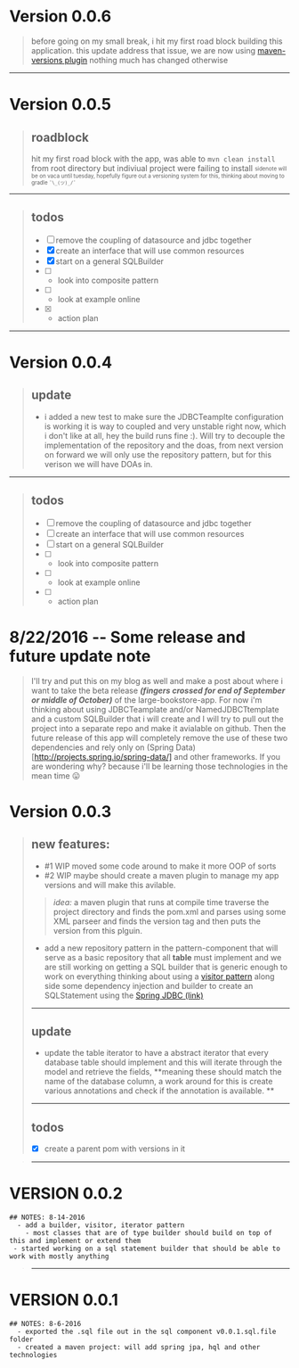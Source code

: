 # Version 0.0.6
> before going on my small break, i hit my first road block building this application.
> this update address that issue, we are now using [maven-versions plugin](http://www.mojohaus.org/versions-maven-plugin/)
> nothing much has changed otherwise
------

# Version 0.0.5

> ## roadblock
> hit my first road block with the app, was able to ```mvn clean install``` from root directory but indiviual project were failing to install 
> <sub><sup> sidenote will be on vaca until tuesday, hopefully figure out a versioning system for this, thinking about moving to gradle ```¯\_(ツ)_/¯``` </sub></sup>
-----
>## todos
>- [ ] remove the coupling of datasource and jdbc together
>- [X] create an interface that will use common resources
>- [X] start on a general SQLBuilder
>- [ ] - look into composite pattern
>- [ ] - look at example online
>- [X] - action plan

-----
# Version 0.0.4

>## update 
> - i added a new test to make sure the JDBCTeamplte configuration is working it is way to coupled and very unstable right now, which
> i don't like at all, hey the build runs fine :). Will try to decouple the implementation of the repository and the doas, from next 
> version on forward we will only use the repository pattern, but for this verison we will have DOAs in.

-----
>## todos
>- [ ] remove the coupling of datasource and jdbc together
>- [ ] create an interface that will use common resources
>- [ ] start on a general SQLBuilder
>- [ ] - look into composite pattern
>- [ ] - look at example online
>- [ ] - action plan

# 8/22/2016 -- Some release and future update note
> I'll try and put this on my blog as well and make a post about where i want to take the beta release ***(fingers crossed for end of September or middle of October)*** of the
> large-bookstore-app. For now i'm thinking about using JDBCTeamplate and/or NamedJDBCTtemplate and a custom SQLBuilder that i will  create and I will try to pull out the project into a separate repo and make it avialable on github.
> Then the future release of this app will completely remove the use of these two dependencies and rely only on (Spring Data)[http://projects.spring.io/spring-data/] and other frameworks.
> If you are wondering why? because i'll be learning those technologies in the mean time 😛


# Version 0.0.3

>## new features:
>   - #1 WIP moved some code around to make it more OOP of sorts
>   - #2  WIP maybe should create a maven plugin to manage my app versions and will make this avilable.
>
>>   *idea:* a maven plugin that runs at compile time traverse the
>> project directory and finds the pom.xml and parses using some XML
>> parseer and finds the version tag and then puts the version from this
>> plguin.
>
> - add a new repository pattern in the pattern-component that will serve
> as a basic repository that all **table** must implement and we are
> still working on getting a SQL builder that is generic enough to work
> on everything thinking about using a [visitor
> pattern](https://github.com/mkcoder/visitor-design-pattern-in-java)
> along side some dependency injection and builder to create an SQLStatement using the [Spring JDBC (link)](http://docs.spring.io/spring/docs/current/spring-framework-reference/html/jdbc.html)
>
> ----------
>## update
> - update the table iterator to have a abstract iterator that every database table should implement and this will iterate through the model and retrieve the fields, **meaning these should match the name of the database column, a work around for this is create various annotations and check if the annotation is available.  **
>
>
>-----
>## todos
>- [X]  create a parent pom with versions in it

> ----------
      
# VERSION 0.0.2
    ## NOTES: 8-14-2016
      - add a builder, visitor, iterator pattern
        - most classes that are of type builder should build on top of this and implement or extend them
     - started working on a sql statement builder that should be able to work with mostly anything
> ----------
# VERSION 0.0.1
    ## NOTES: 8-6-2016
      - exported the .sql file out in the sql component v0.0.1.sql.file folder
      - created a maven project: will add spring jpa, hql and other technologies
